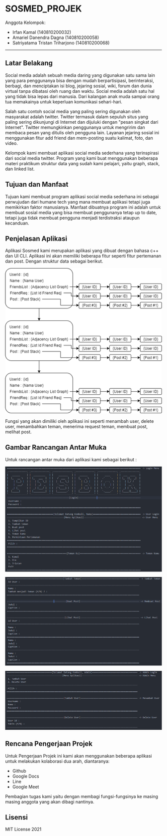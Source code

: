 # SOSMED_PROJEK

Anggota Kelompok:
* Irfan Kamal (140810200032)
* Amariel Danendra Dagna (140810200058)
* Satriyatama Tristan Triharjono (140810200068)
---

## Latar Belakang
Social media adalah sebuah media daring yang digunakan satu sama lain yang para penggunanya bisa dengan mudah berpartisipasi, berinteraksi, berbagi, dan menciptakan isi blog, jejaring sosial, wiki, forum dan dunia virtual tanpa dibatasi oleh ruang dan waktu. Social media adalah satu hal yang tidak bisa lepas dari manusia. Dari kalangan anak muda sampai orang tua memakainya untuk keperluan komunikasi sehari-hari. 

Salah satu contoh social media yang paling sering digunakan oleh masyarakat adalah twitter. Twitter termasuk dalam sepuluh situs yang paling sering dikunjungi di Internet dan dijuluki dengan "pesan singkat dari Internet". Twitter memungkinkan penggunanya untuk mengririm dan membaca pesan yang ditulis oleh pengguna lain. Layanan jejaring sosial ini menggunakan fitur add friend dan mem-posting suatu kalimat, foto, dan video.

Kelompok kami membuat aplikasi social media sederhana yang terinspirasi dari social media twitter. Program yang kami buat menggunakan beberapa materi praktikum struktur data yang sudah kami pelajari, yaitu graph, stack, dan linked list.


## Tujuan dan Manfaat
Tujuan kami membuat program aplikasi social media sederhana ini sebagai perwujudan dari humane tech yang mana membuat aplikasi tetapi juga memikirkan faktor manusianya. Manfaat dibuatnya program ini adalah untuk membuat sosial media yang bisa membuat penggunanya tetap up to date, tetapi juga tidak membuat pengguna menjadi terdistraksi ataupun kecanduan.

## Penjelasan Aplikasi
Aplikasi Sosmed kami merupakan aplikasi yang dibuat dengan bahasa c++ dan UI CLI. Aplikasi ini akan memiliki beberapa fitur seperti fitur pertemanan dan post. Dengan struktur data sebagai berikut.

![Gambar Strukdat](Resource/strukdat-projek.png)

Fungsi yang akan dimiliki oleh aplikasi ini seperti menambah user, delete user, menambahkan teman, menerima request teman, membuat post, melihat post.
## Gambar Rancangan Antar Muka
<!--
Buat rancangan antar muka selengkap mungkin sesuai fungsi aplikasinya. rancangan antar muka
diusahakan serapih dan seindah mungkin. tools yang digunakan dalam pembuatan rancangan gambar
dibebaskan sesuai kreatifitas kalian
!-->
Untuk rancangan antar muka dari aplikasi kami sebagai berikut :

![Screen 1](Resource/screen1.PNG)

![Screen 2](Resource/screen2.PNG)

![Screen 3](Resource/screen3.PNG)

## Rencana Pengerjaan Projek
<!--
Dalam kondisi pandemi seperti ini, tidak memungkinkan untuk bertemu bertatap muka. Maka dari itu
jelaskan bagaimana kalian bekerja sama, berkoordinasi, pembagian kerja.Tools apa yang kalian gunakan
untuk bekerja bersama sama cth github, google docs, google meet>ibebaskan sesuai kreatifitas kalian
!-->
Untuk Pengerjaan Projek ini kami akan menggunakan beberapa aplikasi untuk melakukan kolaborasi dua arah, diantaranya:

<ul>
    <li>Github</li>
    <li>Google Docs</li>
    <li>Line</li>
    <li>Google Meet</li>
</ul>

Pembagian tugas kami yaitu dengan membagi fungsi-fungsinya ke masing masing anggota yang akan dibagi nantinya.
## Lisensi

MIT License 2021
